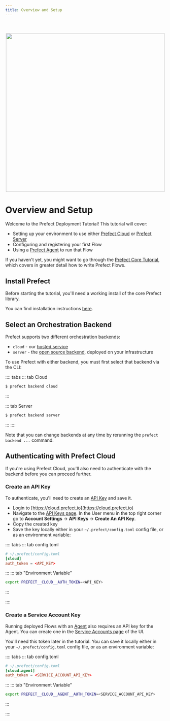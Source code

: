 ```yaml
---
title: Overview and Setup
---
```


<div align="center" style="margin-top:50px; margin-bottom:40px">
    <img src="/orchestration/tutorial/header-illustration.svg" width=500>
</div>

# Overview and Setup

Welcome to the Prefect Deployment Tutorial! This tutorial will cover:

- Setting up your environment to use either [Prefect
  Cloud](https://cloud.prefect.io) or [Prefect
  Server](/orchestration/server/overview.md)
- Configuring and registering your first Flow
- Using a [Prefect Agent](/orchestration/agents/overview.md) to run that Flow

If you haven't yet, you might want to go through the [Prefect Core
Tutorial](/core/tutorial/01-etl-before-prefect.html),
which covers in greater detail how to write Prefect Flows.

## Install Prefect

Before starting the tutorial, you'll need a working install of the core Prefect
library.

You can find installation instructions [here](/core/getting_started/installation.html).

## Select an Orchestration Backend

Prefect supports two different orchestration backends:

- `cloud` - our [hosted service](https://cloud.prefect.io)
- `server` - the [open source backend](/orchestration/server/overview.md),
  deployed on your infrastructure

To use Prefect with either backend, you must first select that backend via
the CLI:

:::: tabs
::: tab Cloud

```bash
$ prefect backend cloud
```

:::

::: tab Server

```bash
$ prefect backend server
```

:::
::::

Note that you can change backends at any time by rerunning the `prefect backend ...` command.

## Authenticating with Prefect Cloud <Badge text="Cloud"/>

If you're using Prefect Cloud, you'll also need to authenticate with the
backend before you can proceed further.

### Create an API Key

To authenticate, you'll need to create an [API Key](/orchestration/concepts/tokens.html#user) and save it. 

- Login to [https://cloud.prefect.io](https://cloud.prefect.io)
- Navigate to the [API Keys page](https://cloud.prefect.io/user/keys). In the User menu in the top right corner go to **Account Settings** -> **API Keys** -> **Create An API Key**.
- Copy the created key
- Save the key locally either in
your `~/.prefect/config.toml` config file, or as an environment variable:

:::: tabs
::: tab config.toml

```toml
# ~/.prefect/config.toml
[cloud]
auth_token = <API_KEY>
```

:::
::: tab "Environment Variable"

```bash
export PREFECT__CLOUD__AUTH_TOKEN=<API_KEY>
```

:::

::::


### Create a Service Account Key

Running deployed Flows with an [Agent](/orchestration/agents/overview.html)
also requires an API key for the Agent. You can create one in the [Service Accounts page](https://cloud.prefect.io/team/service-accounts) of the UI.  

You'll need this token later in the tutorial. You can save it locally either in
your `~/.prefect/config.toml` config file, or as an environment variable:

:::: tabs
::: tab config.toml

```toml
# ~/.prefect/config.toml
[cloud.agent]
auth_token = <SERVICE_ACCOUNT_API_KEY>
```

:::
::: tab "Environment Variable"

```bash
export PREFECT__CLOUD__AGENT__AUTH_TOKEN=<SERVICE_ACCOUNT_API_KEY>
```

:::

::::
